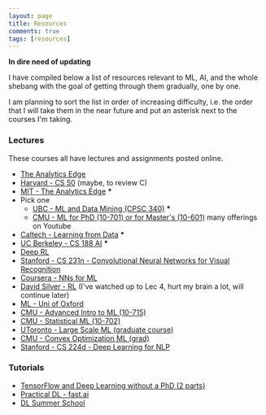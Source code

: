 ```yaml
---
layout: page
title: Resources 
comments: true
tags: [resources]
---
```


**In dire need of updating**

I have compiled below a list of resources relevant to ML, AI, and the whole shebang with the goal of getting through them gradually, one by one. 

I am planning to sort the list in order of increasing difficulty, i.e. the order that I will take them in the near future and put an asterisk next to the courses I'm taking.

### Lectures
These courses all have lectures and assignments posted online.
- [The Analytics Edge]()
- [Harvard - CS 50](https://cs50.harvard.edu/) (maybe, to review C)
- [MIT - The Analytics Edge](https://www.edx.org/course/analytics-edge-mitx-15-071x-3) <strong>*</strong> 
- Pick one
    - [UBC - ML and Data Mining (CPSC 340)](http://www.cs.ubc.ca/~nando/340-2012/lectures.php) <strong>*</strong> 
    - [CMU - ML for PhD (10-701) or for Master's (10-601)](http://www.cs.cmu.edu/~tom/10701_sp11/) many offerings on Youtube
- [Caltech - Learning from Data](https://work.caltech.edu/telecourse.html) <strong>*</strong>
- [UC Berkeley - CS 188 AI](https://inst.eecs.berkeley.edu/~cs188/fa11/lectures.html) <strong>*</strong>
- [Deep RL](http://rll.berkeley.edu/deeprlcourse/)
- [Stanford - CS 231n - Convolutional Neural Networks for Visual Recognition](https://www.youtube.com/watch?v=2uiulzZxmGg)
- [Coursera - NNs for ML](https://www.coursera.org/learn/neural-networks)
- [David Silver - RL](https://www.youtube.com/watch?v=2pWv7GOvuf0&list=PLzuuYNsE1EZAXYR4FJ75jcJseBmo4KQ9-) (I've watched up to Lec 4, hurt my brain a lot, will continue later) 
- [ML - Uni of Oxford](https://www.cs.ox.ac.uk/people/nando.defreitas/machinelearning/)
- [CMU - Advanced Intro to ML (10-715)](http://www.cs.cmu.edu/~bapoczos/Classes/ML10715_2015Fall/)
- [CMU - Statistical ML (10-702)](https://www.youtube.com/watch?v=Z1cSby8ZzhA&list=PLjbUi5mgii6B7A0nM74zHTOVQtTC9DaCv)
- [UToronto - Large Scale ML (graduate course)](http://www.cs.toronto.edu/~rsalakhu/STA4273_2015/)
- [CMU - Convex Optimization ML (grad)](http://www.stat.cmu.edu/~ryantibs/convexopt/)
- [Stanford - CS 224d - Deep Learning for NLP](https://www.youtube.com/watch?v=OQQ-W_63UgQ)

### Tutorials
- [TensorFlow and Deep Learning without a PhD (2 parts)](https://www.youtube.com/watch?v=u4alGiomYP4)
- [Practical DL - fast.ai](http://course.fast.ai/start.html)
- [DL Summer School](http://videolectures.net/deeplearning2016_montreal/)

<!-- 
https://ocw.mit.edu/courses/electrical-engineering-and-computer-science/6-041-probabilistic-systems-analysis-and-applied-probability-fall-2010/calendar/

http://www.stat.cmu.edu/~larry/=stat705/ stat course

https://www.youtube.com/watch?v=lcVJ_zsynMc&feature=youtu.be

https://www.youtube.com/watch?v=yBO4E1FARaA -->